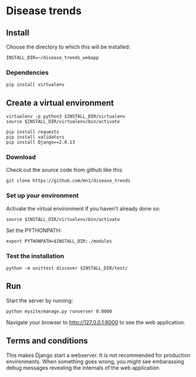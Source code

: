 # Disease trends

## Install

Choose the directory to which this will be installed:

    INSTALL_DIR=~/disease_trends_webapp

### Dependencies

    pip install virtualenv

## Create a virtual environment

    virtualenv -p python3 $INSTALL_DIR/virtualenv
    source $INSTALL_DIR/virtualenv/bin/activate

    pip install requests
    pip install validators
    pip install Django==2.0.13

### Download

Check out the source code from github like this:

    git clone https://github.com/mn1/disease_trends

### Set up your environment

Activate the virtual environment if you haven't already done so:

    source $INSTALL_DIR/virtualenv/bin/activate

Set the PYTHONPATH:

    export PYTHONPATH=$INSTALL_DIR:./modules

### Test the installation

    python -m unittest discover $INSTALL_DIR/test/

## Run

Start the server by running:

    python mysite/manage.py runserver 0:8000

Navigate your browser to http://127.0.0.1:8000 to see the web application.

## Terms and conditions

This makes Django start a webserver. It is not recommended for production environments. When something goes wrong, you might see embarassing debug messages revealing the internals of the web application.



